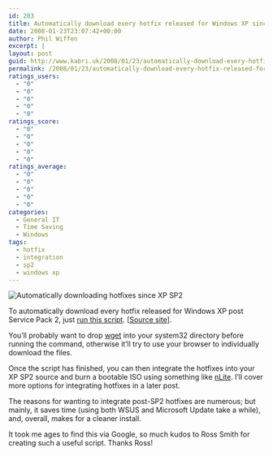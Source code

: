 ```yaml
---
id: 203
title: Automatically download every hotfix released for Windows XP since SP2
date: 2008-01-23T23:07:42+00:00
author: Phil Wiffen
excerpt: |
layout: post
guid: http://www.kabri.uk/2008/01/23/automatically-download-every-hotfix-released-for-windows-xp-since-sp2/
permalink: /2008/01/23/automatically-download-every-hotfix-released-for-windows-xp-since-sp2/
ratings_users:
  - "0"
  - "0"
  - "0"
  - "0"
  - "0"
ratings_score:
  - "0"
  - "0"
  - "0"
  - "0"
  - "0"
ratings_average:
  - "0"
  - "0"
  - "0"
  - "0"
  - "0"
categories:
  - General IT
  - Time Saving
  - Windows
tags:
  - hotfix
  - integration
  - sp2
  - windows xp
---
```

![Automatically downloading hotfixes since XP SP2](http://www.kabri.uk/wp-content/uploads/2008/01/2008-01-23_213028-2.png "Automatically download every post Windows XP SP2 hotfix")

To automatically download every hotfix released for Windows XP post Service Pack 2, just [run this script](http://smithii.com/files/xpsp2local.cmd). [[Source site](http://smithii.com/slipstream_xpsp2)]. 

You&#8217;ll probably want to drop [wget](http://users.ugent.be/~bpuype/wget/#download) into your system32 directory before running the command, otherwise it&#8217;ll try to use your browser to individually download the files.

Once the script has finished, you can then integrate the hotfixes into your XP SP2 source and burn a bootable ISO using something like [nLite](http://www.nliteos.com/). I&#8217;ll cover more options for integrating hotfixes in a later post.

The reasons for wanting to integrate post-SP2 hotfixes are numerous; but mainly, it saves time (using both WSUS and Microsoft Update take a while), and, overall, makes for a cleaner install.

It took me ages to find this via Google, so much kudos to Ross Smith for creating such a useful script. Thanks Ross!